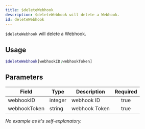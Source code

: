```yaml
---
title: $deleteWebhook
description: $deleteWebhook will delete a Webhook.
id: deleteWebhook
---
```


`$deleteWebhook` will delete a Webhook.

## Usage

```php
$deleteWebhook[webhookID;webhookToken]
```

## Parameters

| Field        | Type    | Description   | Required |
|--------------|---------|---------------|:--------:|
| webhookID    | integer | webhook ID    |   true   |
| webhookToken | string  | webhook Token |   true   |

*No example as it's self-explanatory.*